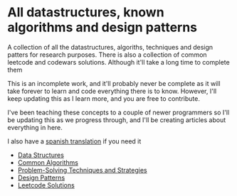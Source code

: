 # All datastructures, known algorithms and design patterns

A collection of all the datastructures, algoriths, techniques and design patters for research purposes.
There is also a collection of common leetcode and codewars solutions. Although it'll take a long time to complete them

This is an incomplete work, and it'll probably never be complete as it will take forever to learn and code everything there is to know. However, I'll keep updating this as I learn more, and you are free to contribute.

I've been teaching these concepts to a couple of newer programmers so I'll be updating this as we progress through, and I'll be creating articles about everything in here.

I also have a [spanish translation](./README-es.md) if you need it 

- [Data Structures](./docs/en/structures/README.md)
- [Common Algorithms](./docs/en/algorithms/README.md)
- [Problem-Solving Techniques and Strategies](./docs/en/techniques/README.md)
- [Design Patterns](./docs/en/patterns/README.md)
- [Leetcode Solutions](./docs/en/patterns/README.md)


